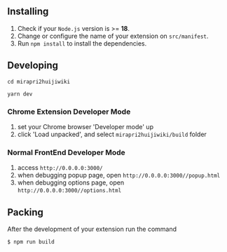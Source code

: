 ## Installing

1. Check if your `Node.js` version is >= **18**.
2. Change or configure the name of your extension on `src/manifest`.
3. Run `npm install` to install the dependencies.

## Developing

```shell
cd mirapri2huijiwiki

yarn dev
```

### Chrome Extension Developer Mode

1. set your Chrome browser 'Developer mode' up
2. click 'Load unpacked', and select `mirapri2huijiwiki/build` folder

### Normal FrontEnd Developer Mode

1. access `http://0.0.0.0:3000/`
2. when debugging popup page, open `http://0.0.0.0:3000//popup.html`
3. when debugging options page, open `http://0.0.0.0:3000//options.html`

## Packing

After the development of your extension run the command

```shell
$ npm run build
```
